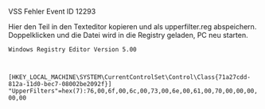 VSS Fehler Event ID 12293

Hier den Teil in den Texteditor kopieren und als upperfilter.reg abspeichern. Doppelklicken und die Datei wird in die Registry geladen, PC neu starten.

<code>Windows Registry Editor Version 5.00

[HKEY_LOCAL_MACHINE\SYSTEM\CurrentControlSet\Control\Class\{71a27cdd-812a-11d0-bec7-08002be2092f}]
"UpperFilters"=hex(7):76,00,6f,00,6c,00,73,00,6e,00,61,00,70,00,00,00,00,00
</code>
